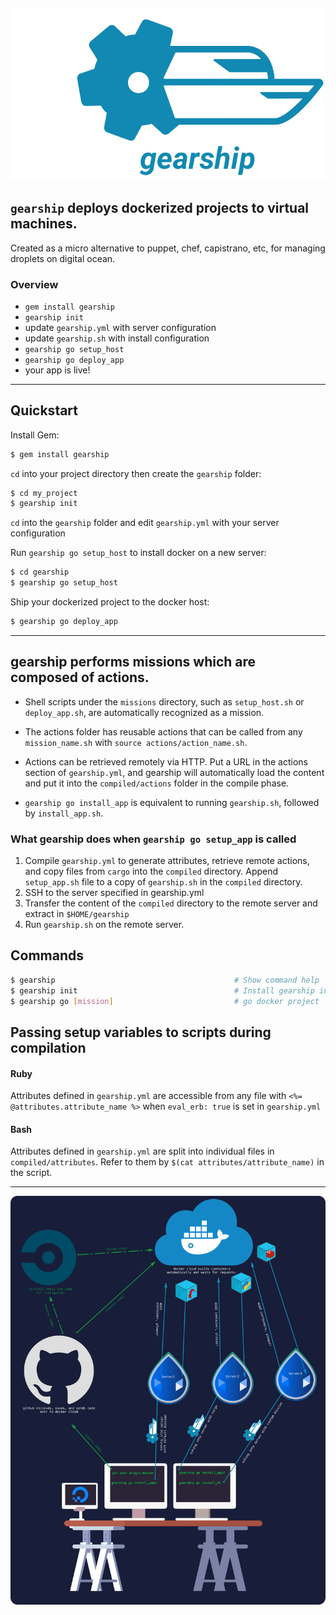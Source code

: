 ![](gearship.png)
--------
## `gearship` deploys dockerized projects to virtual machines.

Created as a micro alternative to puppet, chef, capistrano, etc, for managing droplets on digital ocean.

### Overview
- `gem install gearship`
- `gearship init`
- update `gearship.yml` with server configuration
- update `gearship.sh` with install configuration
- `gearship go setup_host`
- `gearship go deploy_app`
- your app is live!

----------

## Quickstart

Install Gem:

```bash
$ gem install gearship
```

`cd` into your project directory then create the `gearship` folder:

```bash
$ cd my_project
$ gearship init
```

`cd` into the `gearship` folder and edit `gearship.yml` with your server configuration

Run `gearship go setup_host` to install docker on a new server:

```bash
$ cd gearship
$ gearship go setup_host
```

Ship your dockerized project to the docker host:

```bash
$ gearship go deploy_app
```
---------
## gearship performs missions which are composed of actions.

- Shell scripts under the `missions` directory, such as `setup_host.sh` or `deploy_app.sh`, are automatically recognized as a mission. 

- The actions folder has reusable actions that can be called from any `mission_name.sh` with `source actions/action_name.sh`.

- Actions can be retrieved remotely via HTTP. Put a URL in the actions section of `gearship.yml`, and gearship will automatically load the content and put it into the `compiled/actions` folder in the compile phase.
 
- `gearship go install_app` is  equivalent to running `gearship.sh`, followed by `install_app.sh`.

### What gearship does when `gearship go setup_app` is called

1. Compile `gearship.yml` to generate attributes, retrieve remote actions, and copy files from `cargo` into the `compiled` directory. Append `setup_app.sh` file to a copy of `gearship.sh` in the `compiled` directory.
2. SSH to the server specified in gearship.yml
3. Transfer the content of the `compiled` directory to the remote server and extract in `$HOME/gearship`
4. Run `gearship.sh` on the remote server.

## Commands

```bash
$ gearship                                        # Show command help
$ gearship init                                   # Install gearship into project
$ gearship go [mission]                           # go docker project
```


## Passing setup variables to scripts during compilation

#### Ruby
Attributes defined in `gearship.yml` are accessible from any file with `<%= @attributes.attribute_name %>` when `eval_erb: true` is set in `gearship.yml`

#### Bash
Attributes defined in `gearship.yml` are split into individual files in `compiled/attributes`. 
Refer to them by `$(cat attributes/attribute_name)` in the script.

---------

![](deployment.png)
